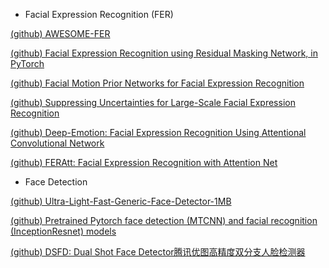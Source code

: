 * Facial Expression Recognition (FER)

[(github) AWESOME-FER](https://github.com/EvelynFan/AWESOME-FER)

[(github) Facial Expression Recognition using Residual Masking Network, in PyTorch](https://github.com/phamquiluan/ResidualMaskingNetwork)

[(github) Facial Motion Prior Networks for Facial Expression Recognition](https://github.com/donydchen/FMPN-FER)

[(github) Suppressing Uncertainties for Large-Scale Facial Expression Recognition](https://github.com/RainbowRui/Landmark-Driven-Facial-Expression-Recognition)

[(github) Deep-Emotion: Facial Expression Recognition Using Attentional Convolutional Network](https://github.com/omarsayed7/Deep-Emotion)

[(github) FERAtt: Facial Expression Recognition with Attention Net](https://github.com/pedrodiamel/ferattention)


* Face Detection

[(github) Ultra-Light-Fast-Generic-Face-Detector-1MB](https://github.com/Linzaer/Ultra-Light-Fast-Generic-Face-Detector-1MB)

[(github) Pretrained Pytorch face detection (MTCNN) and facial recognition (InceptionResnet) models](https://github.com/timesler/facenet-pytorch)

[(github) DSFD: Dual Shot Face Detector腾讯优图高精度双分支人脸检测器](https://github.com/Tencent/FaceDetection-DSFD)
